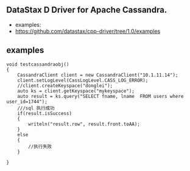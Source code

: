 ## DataStax D Driver for Apache Cassandra.

- examples:
- https://github.com/datastax/cpp-driver/tree/1.0/examples

## examples

```
void testcassandraobj()
{
	CassandraClient client = new CassandraClient("10.1.11.14");
	client.setLogLevel(CassLogLevel.CASS_LOG_ERROR);
	//client.createKeyspace("donglei");
	auto ks = client.getKeyspace("mykeyspace");
	auto result = ks.query("SELECT fname, lname  FROM users where user_id=1744");
	///sql 执行成功
	if(result.isSuccess)
	{
		writeln("result.row", result.front.toAA);
	}
	else
	{
		//执行失败
	}

}
```

